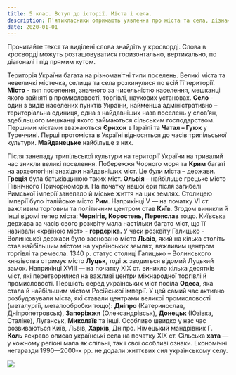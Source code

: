 ```yaml
---
title: 5 клас. Вступ до історії. Міста і села.
description: П'ятикласники отримають уявлення про міста та села, дізнаються про найбільші міста сучасної України.
date: 2020-01-01
---
```


Прочитайте текст та виділені слова знайдіть у кросворді. Слова в кросворді можуть розташовуватися горизонтально, вертикально, по діагоналі і під прямим кутом.

Територія України багата на різноманітні типи поселень. Великі міста та невеличкі містечка, селища та села розкинулися по всій її території. **Місто** - тип поселення, значного за чисельністю населення, мешканці якого зайняті в промисловості, торгівлі, наукових установах. **Село** - один з видів населених пунктів України, найменша адміністративно – територіальна одиниця, одна з найдавніших назв поселень у слов’ян, здебільшого мешканці якого займаються сільським господарством. Першими містами вважаються **Єрихон** в Ізраїлі та **Чатал – Гуюк** у Туреччині. Перші протоміста в Україні відносяться до часів трипільської культури. **Майданецьке** найбільше з них.

Після занепаду трипільської культури на території України на тривалий час зникли великі поселення. Побережжя Чорного моря та **Крим** багаті на археологічні знахідки найдавніших міст. Це були міста – держави. **Греція** була батьківщиною таких міст. **Ольвія** – найбільше грецьке місто Північного Причорномор’я. На початку нашої ери після загибелі Римської імперії занепало й міське життя на цих землях. Столицею імперії було італійське місто **Рим**. Наприкінці V — на початку VI ст. важливим торговим та політичним центром став **Київ**. Згодом виникли й інші відомі тепер міста: **Чернігів, Коростень, Переяслав** тощо. Київська держава за часів свого розквіту мала настільки багато міст, що її називали «країною міст» - **гердеріка.** У часи розквіту Галицько - Волинської держави було засновано місто **Львів**, який на кілька століть став найбільшим містом на українських землях, важливим центром торгівлі та ремесла. 1340 р. статус столиці Галицько – Волинського князівства отримує місто **Луцьк**, тоді ж зводиться відомий Луцький замок. Наприкінці XVIII — на початку XIX ст. виникло кілька десятків міст, які перетворилися на важливі центри міжнародної торгівлі й промисловості. Першість серед українських міст посіла **Одеса**, яка стала й найбільшим містом Російської імперії. У цей самий час активно розбудовували міста, які ставали центрами великої промисловості (металургії, металообробки тощо): **Дніпро** (Катеринослав, Дніпропетровськ), **Запоріжжя** (Олександрівськ), **Донецьк** (Юзівка, Сталіне), Луганськ, **Миколаїв** та інші. Особливо швидко у нас час розвиваються Київ, Львів, **Харків**, Дніпро. Німецький мандрівник Г. **Коль** яскраво описав українські села на початку ХІХ ст. Сільська **хата** — у кожному регіоні мала як спільні, так і свої особливі ознаки.  Економічні негаразди 1990—2000-х рр. не додали життєвих сил українському селу.

![](/uploads/5-klas-mista-i-sela.png)
